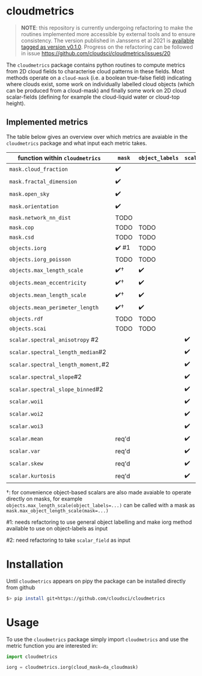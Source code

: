 # cloudmetrics

> **NOTE**: this repository is currently undergoing refactoring to make
the routines implemented more accessible by external tools and to ensure
consistency. The version published in Janssens et al 2021 is [available
tagged as version
v0.1.0](https://github.com/cloudsci/cloudmetrics/tree/v0.1.0). Progress on
the refactoring can be followed in issue
https://github.com/cloudsci/cloudmetrics/issues/20

The `cloudmetrics` package contains python routines to compute metrics
from 2D cloud fields to characterise cloud patterns in these fields. Most
methods operate on a `cloud-mask` (i.e. a boolean true-false field)
indicating where clouds exist, some work on individually labelled cloud objects
(which can be produced from a cloud-mask) and finally some work on 2D cloud
scalar-fields (defining for example the cloud-liquid water or cloud-top height).

## Implemented metrics

The table below gives an overview over which metrics are avaiable in the
`cloudmetrics` package and what input each metric takes.


| function within `cloudmetrics`     | `mask` | `object_labels` | `scalar_field` |
| ---------------------------------- | ------ | --------------- | -------------- |
| `mask.cloud_fraction`              | ✔️      |                 |                |
| `mask.fractal_dimension`           | ✔️      |                 |                |
| `mask.open_sky`                    | ✔️      |                 |                |
| `mask.orientation`                 | ✔️      |                 |                |
| `mask.network_nn_dist`             | TODO   |                 |                |
| `mask.cop`                         | TODO   | TODO            |                |
| `mask.csd`                         | TODO   | TODO            |                |
| `objects.iorg`                     | ✔️ #1   | TODO            |                |
| `objects.iorg_poisson`             | TODO   | TODO            |                |
| `objects.max_length_scale`         | ✔️†     | ✔️               |                |
| `objects.mean_eccentricity`        | ✔️†     | ✔️               |                |
| `objects.mean_length_scale`        | ✔️†     | ✔️               |                |
| `objects.mean_perimeter_length`    | ✔️†     | ✔️               |                |
| `objects.rdf`                      | TODO   | TODO            |                |
| `objects.scai`                     | TODO   | TODO            |                |
| `scalar.spectral_anisotropy` #2    |        |                 | ✔️              |
| `scalar.spectral_length_median`#2  |        |                 | ✔️              |
| `scalar.spectral_length_moment,`#2 |        |                 | ✔️              |
| `scalar.spectral_slope`#2          |        |                 | ✔️              |
| `scalar.spectral_slope_binned`#2   |        |                 | ✔️              |
| `scalar.woi1`                      |        |                 | ✔️              |
| `scalar.woi2`                      |        |                 | ✔️              |
| `scalar.woi3`                      |        |                 | ✔️              |
| `scalar.mean`                      | req'd  |                 | ✔️              |
| `scalar.var`                       | req'd  |                 | ✔️              |
| `scalar.skew`                      | req'd  |                 | ✔️              |
| `scalar.kurtosis`                  | req'd  |                 | ✔️              |

†: for convenience object-based scalars are also made avaiable to operate
directly on masks, for example `objects.max_length_scale(object_labels=...)`
can be called with a mask as `mask.max_object_length_scale(mask=...)`

#1: needs refactoring to use general object labelling and make iorg method
available to use on object-labels as input

#2: need refactoring to take `scalar_field` as input

# Installation

Until `cloudmetrics` appears on pipy the package can be installed directly
from github

```bash
$> pip install git+https://github.com/cloudsci/cloudmetrics
```

# Usage

To use the `cloudmetrics` package simply import `cloudmetrics` and use the metric function you are interested in:

```python
import cloudmetrics

iorg = cloudmetrics.iorg(cloud_mask=da_cloudmask)
```
